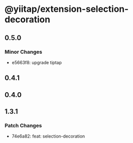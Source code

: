 # @yiitap/extension-selection-decoration

## 0.5.0

### Minor Changes

- e5663f8: upgrade tiptap

## 0.4.1

## 0.4.0

## 1.3.1

### Patch Changes

- 74e6a82: feat: selection-decoration
